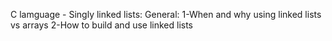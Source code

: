 C lamguage - Singly linked lists:
General:
1-When and why using linked lists vs arrays
2-How to build and use linked lists
